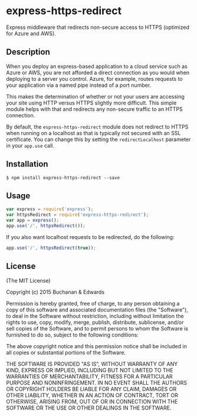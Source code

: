 # express-https-redirect

Express middleware that redirects non-secure access to HTTPS (optimized for Azure and AWS).

## Description

When you deploy an express-based application to a cloud service such as Azure or AWS, you are not afforded a direct connection as you would when deploying to a server you control. Azure, for example, routes requests to your application via a named pipe instead of a port number.

This makes the determination of whether or not your users are accessing your site using HTTP versus HTTPS slightly more difficult. This simple module helps with that and redirects any non-secure traffic to an HTTPS connection. 

By default, the `espress-https-redirect` module does not redirect to HTTPS when running on a localhost as that is typically not secured with an SSL certificate. You can change this by setting the `redirectLocalhost` parameter in your `app.use` call.

## Installation

```
$ npm install express-https-redirect --save
```

## Usage

```javascript
var express = require('express');
var httpsRedirect = require('express-https-redirect');
var app = express();
app.use('/', httpsRedirect());
```

If you also want localhost requests to be redirected, do the following:

```javascript
app.use('/', httpsRedirect(true));
```

## License

(The MIT License)

Copyright (c) 2015 Buchanan & Edwards

Permission is hereby granted, free of charge, to any person obtaining a copy of this software and associated documentation files (the "Software"), to deal in the Software without restriction, including without limitation the rights to use, copy, modify, merge, publish, distribute, sublicense, and/or sell copies of the Software, and to permit persons to whom the Software is furnished to do so, subject to the following conditions:

The above copyright notice and this permission notice shall be included in all copies or substantial portions of the Software.

THE SOFTWARE IS PROVIDED "AS IS", WITHOUT WARRANTY OF ANY KIND, EXPRESS OR IMPLIED, INCLUDING BUT NOT LIMITED TO THE WARRANTIES OF MERCHANTABILITY, FITNESS FOR A PARTICULAR PURPOSE AND NONINFRINGEMENT. IN NO EVENT SHALL THE AUTHORS OR COPYRIGHT HOLDERS BE LIABLE FOR ANY CLAIM, DAMAGES OR OTHER LIABILITY, WHETHER IN AN ACTION OF CONTRACT, TORT OR OTHERWISE, ARISING FROM, OUT OF OR IN CONNECTION WITH THE SOFTWARE OR THE USE OR OTHER DEALINGS IN THE SOFTWARE.


